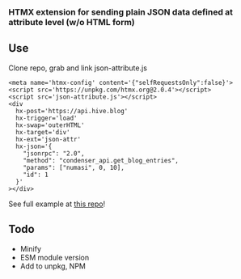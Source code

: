 ### HTMX extension for sending plain JSON data defined at attribute level (w/o HTML form) 

## Use

Clone repo, grab and link json-attribute.js

```
<meta name='htmx-config' content='{"selfRequestsOnly":false}'>
<script src='https://unpkg.com/htmx.org@2.0.4'></script>
<script src='json-attribute.js'></script>
<div
  hx-post='https://api.hive.blog'
  hx-trigger='load'
  hx-swap='outerHTML'
  hx-target='div'
  hx-ext='json-attr'
  hx-json='{
    "jsonrpc": "2.0",
    "method": "condenser_api.get_blog_entries",
    "params": ["numasi", 0, 10],
    "id": 1
  }'
></div>
```

See full example at [this repo](https://github.com/numasi/htmx-jsx-json-example/)!

## Todo
- Minify
- ESM module version
- Add to unpkg, NPM
